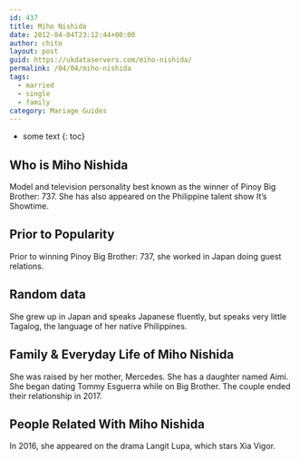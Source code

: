 ```yaml
---
id: 437
title: Miho Nishida
date: 2012-04-04T23:12:44+00:00
author: chito
layout: post
guid: https://ukdataservers.com/miho-nishida/
permalink: /04/04/miho-nishida  
tags:
  - married
  - single
  - family
category: Mariage Guides
---
```


* some text
{: toc}


## Who is  Miho Nishida
                  
                  
                  
Model and television personality best known as the winner of Pinoy Big Brother: 737. She has also appeared on the Philippine talent show It&#8217;s Showtime.
                  
                
                
                
## Prior to Popularity 
                  
                  
                  
Prior to winning Pinoy Big Brother: 737, she worked in Japan doing guest relations.
                  
                
                
                
## Random data 
                  
                  
                  
She grew up in Japan and speaks Japanese fluently, but speaks very little Tagalog, the language of her native Philippines.
                  
                
                
                
## Family & Everyday Life of Miho Nishida
                  
                  
                  
She was raised by her mother, Mercedes. She has a daughter named Aimi. She began dating Tommy Esguerra while on Big Brother. The couple ended their relationship in 2017. 
                  
                
                
                
## People Related With  Miho Nishida
                  
                  
                  
In 2016, she appeared on the drama Langit Lupa, which stars Xia Vigor.
                  
                
              
            
          
          
          
    
    
  
